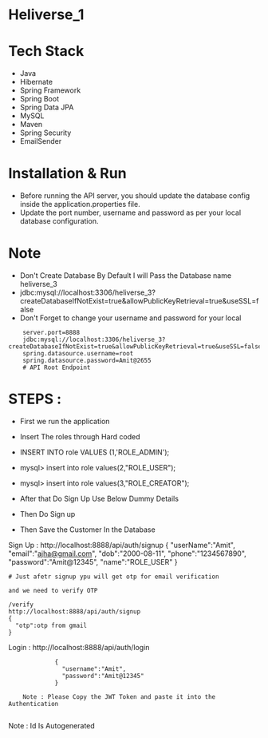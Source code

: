 
# Heliverse_1

# Tech Stack
- Java
- Hibernate
- Spring Framework
- Spring Boot
- Spring Data JPA
- MySQL
- Maven
- Spring Security
- EmailSender

# Installation & Run
- Before running the API server, you should update the database config inside the application.properties file.
- Update the port number, username and password as per your local database configuration.

# Note
- Don't Create Database By Default I will Pass the Database name heliverse_3
- jdbc:mysql://localhost:3306/heliverse_3?createDatabaseIfNotExist=true&allowPublicKeyRetrieval=true&useSSL=false
- Don't Forget to change your username and password  for your local

```
    server.port=8888
    jdbc:mysql://localhost:3306/heliverse_3?createDatabaseIfNotExist=true&allowPublicKeyRetrieval=true&useSSL=false
    spring.datasource.username=root
    spring.datasource.password=Amit@2655
    # API Root Endpoint
```
# STEPS :
- First we run the application
- Insert The roles through Hard coded
-   INSERT INTO role VALUES (1,'ROLE_ADMIN');

-   mysql> insert into role values(2,"ROLE_USER");

-   mysql> insert into role values(3,"ROLE_CREATOR");

-   After that Do Sign Up Use Below Dummy Details
-   Then Do Sign up
-   Then Save the Customer In the Database

Sign Up :
           http://localhost:8888/api/auth/signup
           {
            "userName":"Amit",
             "email":"ajha@gmail.com",
              "dob":"2000-08-11",
              "phone":"1234567890",
             "password":"Amit@12345",
             "name":"ROLE_USER"
            }

```
# Just afetr signup ypu will get otp for email verification

and we need to verify OTP

/verify
http://localhost:8888/api/auth/signup
{
  "otp":otp from gmail
}

```
Login :
                 http://localhost:8888/api/auth/login

                 {
                   "username":"Amit",
                   "password":"Amit@12345"
                 }
                 
        Note : Please Copy the JWT Token and paste it into the Authentication
```
```

Note : Id Is Autogenerated

```
```



```   
